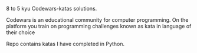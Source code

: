 8 to 5 kyu Codewars-katas solutions.

Codewars is an educational community for computer programming. On the platform you train on programming challenges known as kata in language of their choice

Repo contains katas I have completed in Python.
